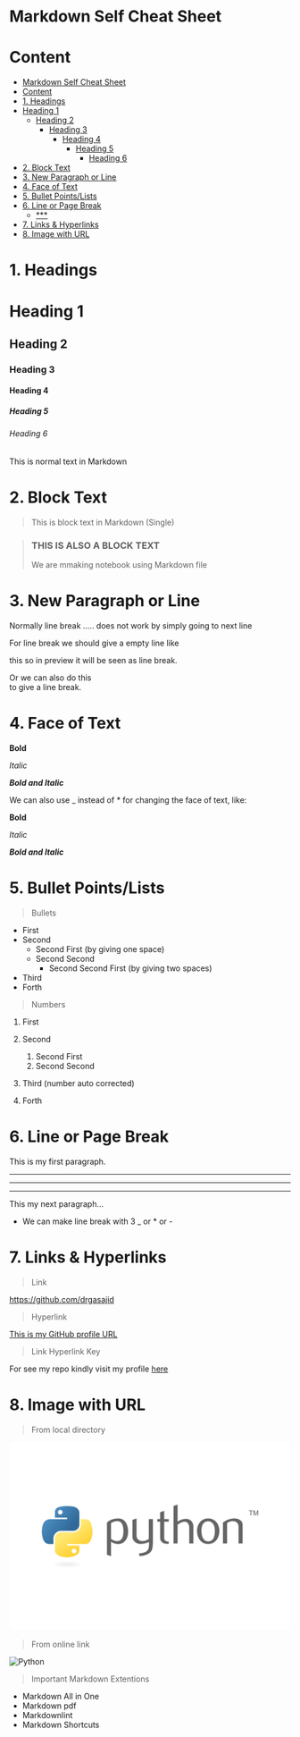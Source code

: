 # Markdown Self Cheat Sheet

# Content
- [Markdown Self Cheat Sheet](#markdown-self-cheat-sheet)
- [Content](#content)
- [1. Headings](#1-headings)
- [Heading 1](#heading-1)
  - [Heading 2](#heading-2)
    - [Heading 3](#heading-3)
      - [Heading 4](#heading-4)
        - [Heading 5](#heading-5)
          - [Heading 6](#heading-6)
- [2. Block Text](#2-block-text)
- [3. New Paragraph or Line](#3-new-paragraph-or-line)
- [4. Face of Text](#4-face-of-text)
- [5. Bullet Points/Lists](#5-bullet-pointslists)
- [6. Line or Page Break](#6-line-or-page-break)
  - [***](#)
- [7. Links & Hyperlinks](#7-links--hyperlinks)
- [8. Image with URL](#8-image-with-url)

# 1. Headings

# Heading 1

## Heading 2

### Heading 3

#### Heading 4

##### Heading 5

###### Heading 6

This is normal text in Markdown

# 2. Block Text

> This is block text in Markdown (Single)

> ### THIS IS ALSO A BLOCK TEXT
>
> We are mmaking notebook using Markdown file

# 3. New Paragraph or Line
Normally line break .....
does not work by simply going to next line

For line break we should give a empty line like

this so in preview it will be seen as line break. 

Or we can also do this\
to give a line break.

# 4. Face of Text

**Bold**

*Italic*

***Bold and Italic***

We can also use _ instead of * for changing the face of text, like:

__Bold__

_Italic_

___Bold and Italic___

# 5. Bullet Points/Lists

> Bullets

- First
- Second
    - Second First (by giving one space)
    - Second Second
        - Second Second First (by giving two spaces)
- Third
- Forth

> Numbers

1. First
2. Second

    1. Second First
    2. Second Second
1. Third (number auto corrected)
4. Forth

# 6. Line or Page Break

This is my first paragraph.

___
***
---
This my next paragraph...

- We can make line break with 3 _ or * or -

# 7. Links & Hyperlinks

> Link

<https://github.com/drgasajid>

> Hyperlink

[This is my GitHub profile URL](https://github.com/drgasajid)

> Link Hyperlink Key

[Ghulam Asghar Sajid's Profile]:https://github.com/drgasajid

For see my repo kindly visit my profile [here][Ghulam Asghar Sajid's Profile]

# 8. Image with URL

<!--- Comment out the line ---> 

> From local directory

![Python](python.png)

> From online link

![Python](https://encrypted-tbn0.gstatic.com/images?q=tbn:ANd9GcTmwKYXpB_6twhQyI07v_oYPRl6mZX994284Q&usqp=CAU)

> Important Markdown Extentions
- Markdown All in One
- Markdown pdf
- Markdownlint
- Markdown Shortcuts